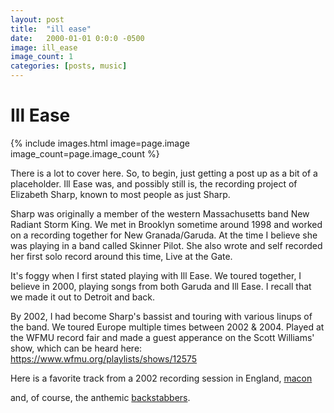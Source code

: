 ```yaml
---
layout: post
title:  "ill ease"
date:   2000-01-01 0:0:0 -0500
image: ill_ease
image_count: 1
categories: [posts, music]
---
```


# Ill Ease

{% include images.html image=page.image image_count=page.image_count %}

There is a lot to cover here. So, to begin, just getting a post up as a bit of a placeholder. 
Ill Ease was, and possibly still is, the recording project of Elizabeth Sharp, known to most people as just Sharp.

Sharp was originally a member of the western Massachusetts band New Radiant Storm King. 
We met in Brooklyn sometime around 1998 and worked on a recording together for New Granada/Garuda.
At the time I believe she was playing in a band called Skinner Pilot. 
She also wrote and self recorded her first solo record around this time, Live at the Gate.

It's foggy when I first stated playing with Ill Ease. We toured together, I believe in 2000, 
playing songs from both Garuda and Ill Ease. I recall that we made it out to Detroit and back.

By 2002, I had become Sharp's bassist and touring with various linups of the band. 
We toured Europe multiple times between 2002 & 2004. Played at the WFMU record fair and made a guest apperance on the Scott Williams' show, which can be heard here: https://www.wfmu.org/playlists/shows/12575

Here is a favorite track from a 2002 recording session in England, <a href="/assets/audio/ill/macon.mp3">macon</a>

and, of course, the anthemic <a href="/assets/audio/ill/macon.mp3.mp3">backstabbers</a>.


